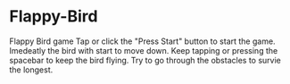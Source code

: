 # Flappy-Bird

Flappy Bird game
Tap or click the "Press Start" button to start the game. Imedeatly the bird with start to move down. Keep tapping or pressing the spacebar to keep the bird flying. Try to go through the obstacles 
to survie the longest.
